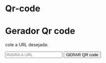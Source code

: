 # Qr-code
<!DOCTYPE html>
<html long="pt-BR">
<head>
<meta charset="UTF-8">
<meta http-equiv="X-ua-compatibible" content="Ie-edge">
<meta nome="viemport" content="width-device-width, initial-scale=1.0">
<link rel="stylesheet" href="style.css">
<title>Qr code - gerador </title>
<head>
<body>
<div class="wrapper">
    <div class="heard -form">
        <div class="heard">
        <h1>Gerador Qr code</h1>
        <p>cole a URL desejada:</p>
        <div>
            <div class="form">
                <input type="texto" placeholder="INSIRA A URL" nome="" id="input">
                <button id="btnvalue">GERAR QR code</button>
            </div>
        </div>
        <div class="Qr code">
            <img src="./img/Qrcode.pnf" id="imgQrcode" alt="">
            </div>
        </div>
    </div>
    </div>         

